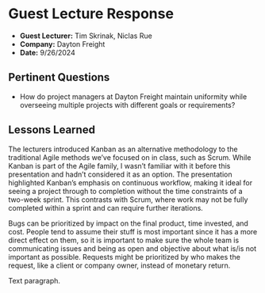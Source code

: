 # Guest Lecture Response
* **Guest Lecturer:** Tim Skrinak, Niclas Rue
* **Company:** Dayton Freight
* **Date:** 9/26/2024

## Pertinent Questions
* How do project managers at Dayton Freight maintain uniformity while overseeing multiple projects with different goals or requirements?

## Lessons Learned 
The lecturers introduced Kanban as an alternative methodology to the traditional Agile methods we’ve focused on in class, such as Scrum. While Kanban is part of the Agile family, I wasn’t familiar with it before this presentation and hadn’t considered it as an option. The presentation highlighted Kanban’s emphasis on continuous workflow, making it ideal for seeing a project through to completion without the time constraints of a two-week sprint. This contrasts with Scrum, where work may not be fully completed within a sprint and can require further iterations.

Bugs can be prioritized by impact on the final product, time invested, and cost. People tend to assume their stuff is most important since it has a more direct effect on them, so it is important to make sure the whole team is communicating issues and being as open and objective about what is/is not important as possible. Requests might be prioritized by who makes the request, like a client or company owner, instead of monetary return. 

Text paragraph.

